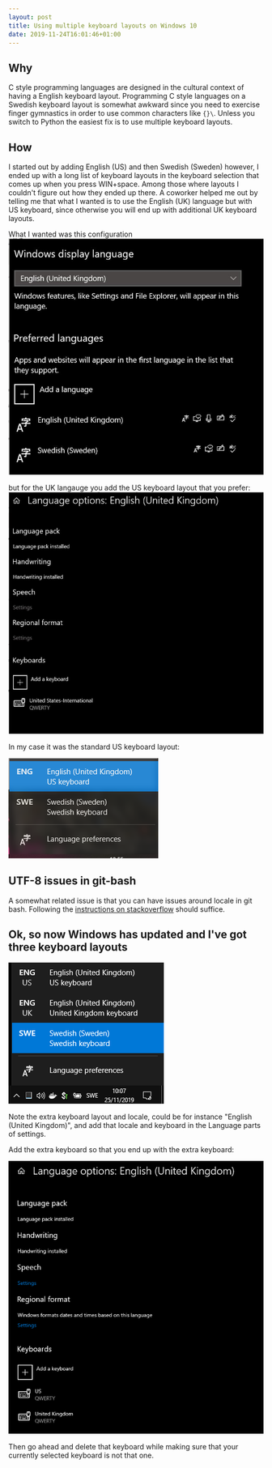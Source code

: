 ```yaml
---
layout: post
title: Using multiple keyboard layouts on Windows 10
date: 2019-11-24T16:01:46+01:00
---
```


## Why

C style programming languages are designed in the cultural context of having a English keyboard layout. Programming C style languages on a Swedish keyboard layout is somewhat awkward since you need to exercise finger gymnastics in order to use common characters like `{}\`. Unless you switch to Python the easiest fix is to use multiple keyboard layouts.

## How

I started out by adding English (US) and then Swedish (Sweden) however, I ended up with a long list of keyboard layouts in the keyboard selection that comes up when you press WIN+space. Among those where layouts I couldn't figure out how they ended up there. A coworker helped me out by telling me that what I wanted is to use the English (UK) language but with US keyboard, since otherwise you will end up with additional UK keyboard layouts.

What I wanted was this configuration
 ![preferred languages](/img/2019-11-24-Using-multiple-keyboard-layouts-on-Windows-10/preferred-languages.png)

but for the UK langauge you add the US keyboard layout that you prefer:
 ![language options](/img/2019-11-24-Using-multiple-keyboard-layouts-on-Windows-10/language-options.png)

In my case it was the standard US keyboard layout:

 ![expected output](/img/2019-11-24-Using-multiple-keyboard-layouts-on-Windows-10/expected-output.png)

## UTF-8 issues in git-bash

A somewhat related issue is that you can have issues around locale in git bash. Following the [instructions on stackoverflow](https://stackoverflow.com/questions/10651975/unicode-utf-8-with-git-bash) should suffice.

## Ok, so now Windows has updated and I've got three keyboard layouts

 ![extra keyboard in menu](/img/2019-11-24-Using-multiple-keyboard-layouts-on-Windows-10/extra-keyboard-in-menu.png)

Note the extra keyboard layout and locale, could be for instance "English (United Kingdom)", and add that locale and keyboard in the Language parts of settings.

Add the extra keyboard so that you end up with the extra keyboard:

 ![temporary english UK and US keyboards](/img/2019-11-24-Using-multiple-keyboard-layouts-on-Windows-10/temporary-english-uk-and-us-keyboard.png)

Then go ahead and delete that keyboard while making sure that your currently selected keyboard is not that one.

